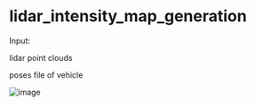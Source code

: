 # lidar_intensity_map_generation
Input:

lidar point clouds

poses file of vehicle
       
![image](https://github.com/li-mandy/lidar_intensity_map_generation/blob/main/img/lidar_intensity_map.gif)
